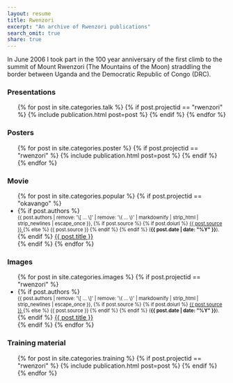 ```yaml
---
layout: resume
title: Rwenzori
excerpt: "An archive of Rwenzori publications"
search_omit: true
share: true
---
```


In June 2006 I took part in the 100 year anniversary of the first climb to the summit of Mount Rwenzori (The Mountains of the Moon) straddling the border between Uganda and the Democratic Republic of Congo (DRC).

### Presentations

<ul class="post-list">
{% for post in site.categories.talk %}
  {% if post.projectid == "rwenzori" %}
    {% include publication.html post=post %}
  {% endif %}
{% endfor %}
</ul>

### Posters

<ul class="post-list">
{% for post in site.categories.poster %}
  {% if post.projectid == "rwenzori" %}
    {% include publication.html post=post %}
  {% endif %}
{% endfor %}
</ul>

### Movie

<ul class="post-list">
{% for post in site.categories.popular %}
  {% if post.projectid == "okavango" %}
    <li><article>
    {% if post.authors %}
      <span style="font-size: 80%; display: block;">{{ post.authors | remove: '\[ ... \]' | remove: '\( ... \)' | markdownify | strip_html | strip_newlines | escape_once }},
      {% if post.source %}
        {% if post.doiurl %}
          <a href="{{ post.doiurl }}">
          {{ post.source }}
          </a>
        {% else %}
          {{ post.source }}
        {% endif %}
      {% endif %}
      (<span style="font-weight: bold;"><time datetime="{{ post.date | date_to_xmlschema }}">{{ post.date | date: "%Y" }}</time></span>).
      </span>
    {% endif %}
    <a href="{{ site.url }}{{ post.url }}">{{ post.title }}</a>
    </article></li>
  {% endif %}
{% endfor %}
</ul>

### Images

<ul class="post-list">
{% for post in site.categories.images %}
  {% if post.projectid == "rwenzori" %}
    <li><article>
    {% if post.authors %}
      <span style="font-size: 80%; display: block;">{{ post.authors | remove: '\[ ... \]' | remove: '\( ... \)' | markdownify | strip_html | strip_newlines | escape_once }},
      {% if post.source %}
        {% if post.doiurl %}
          <a href="{{ post.doiurl }}">
          {{ post.source }}
          </a>
        {% else %}
          {{ post.source }}
        {% endif %}
      {% endif %}
      (<span style="font-weight: bold;"><time datetime="{{ post.date | date_to_xmlschema }}">{{ post.date | date: "%Y" }}</time></span>).
      </span>
    {% endif %}
    <a href="{{ site.url }}{{ post.url }}">{{ post.title }}</a>
    </article></li>
  {% endif %}
{% endfor %}
</ul>

### Training material

<ul class="post-list">
{% for post in site.categories.training %}
  {% if post.projectid == "rwenzori" %}
    {% include publication.html post=post %}
  {% endif %}
{% endfor %}
</ul>
